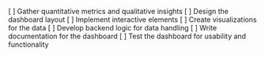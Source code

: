 [ ] Gather quantitative metrics and qualitative insights
[ ] Design the dashboard layout
[ ] Implement interactive elements
[ ] Create visualizations for the data
[ ] Develop backend logic for data handling
[ ] Write documentation for the dashboard
[ ] Test the dashboard for usability and functionality
